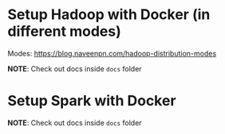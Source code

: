 # Setup Hadoop with Docker (in different modes)

Modes: https://blog.naveenpn.com/hadoop-distribution-modes

**NOTE**: Check out docs inside `docs` folder

# Setup Spark with Docker

**NOTE**: Check out docs inside `docs` folder

